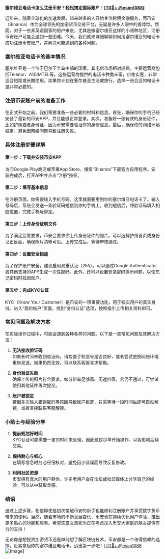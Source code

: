 **塞尔维亚电话卡怎么注册币安？轻松搞定国际账户！[[TG💪+ @esim1088](https://t.me/s/esim1088)]**

近年来，随着全球化的加速发展，越来越多的人开始关注跨境金融服务，而币安（Binance）作为全球领先的加密货币交易平台，无疑是许多人眼中的香饽饽。然而，对于一些非英语国家的用户来说，尤其是像塞尔维亚这样的小语种地区，注册币安账户可能会遇到一些困难。今天，我们就来详细聊聊如何用塞尔维亚的电话卡成功注册币安账户，并解决可能遇到的各种问题。

### 塞尔维亚电话卡的基本情况

塞尔维亚是一个位于巴尔干半岛中部的国家，其电信市场相对成熟，主要运营商包括Telenor、A1和MTEL等。这些运营商提供的电话卡种类丰富，价格实惠，非常适合短期或长期使用。如果你计划在塞尔维亚生活或旅行，选择一张合适的电话卡是非常必要的。

### 注册币安账户前的准备工作

在正式开始之前，我们需要准备一些必要的材料和信息。首先，确保你的手机已经安装了最新的币安APP，并且能够正常登录。其次，准备好一张有效的身份证件，比如护照或者身份证，因为币安需要验证你的身份信息。最后，确保你的网络环境稳定，避免因网络问题导致注册失败。

### 具体注册步骤详解

#### 第一步：下载并安装币安APP
访问Google Play商店或苹果App Store，搜索“Binance”下载官方应用程序。安装完成后，打开APP并点击“注册”按钮。

#### 第二步：填写基本信息
在注册页面，你需要输入手机号码。这里就需要用到你的塞尔维亚电话卡了。输入号码后，系统会发送一条验证码短信到你的手机上。收到短信后，将验证码填入相应位置，完成手机号绑定。

#### 第三步：上传身份证明文件
为了满足监管要求，币安会要求你上传身份证件的照片。可以选择护照首页或身份证正反面，确保照片清晰可见。上传完成后，等待审核通过。

#### 第四步：设置安全措施
为了保护账户安全，建议启用双重认证（2FA）。可以通过Google Authenticator或其他支持的APP生成一次性密码。此外，还可以设置登录密码提示问题，以便忘记密码时找回账户。

#### 第五步：完成KYC认证
KYC（Know Your Customer）是币安的一项重要功能，用于核实用户的真实身份。进入“我的账户”页面，找到“身份认证”选项，按照指引上传相关资料即可。

### 常见问题及解决方案

在实际操作过程中，可能会遇到各种各样的问题。以下是一些常见问题及其解决方法：

1. **无法接收验证码**  
   如果长时间未收到验证码，请检查手机信号是否良好，或者尝试更换网络环境重新发送。如果仍然无效，可以联系客服寻求帮助。

2. **身份验证失败**  
   确保上传的照片符合要求，如分辨率足够高、无遮挡等。若仍不通过，可尝试使用其他证件再次提交。

3. **账户被锁定**  
   若因多次输入错误密码等原因导致账户锁定，只需等待一段时间后即可自动解锁，或者直接联系客服解锁。

### 小贴士与经验分享

1. **提前规划好时间**  
   KYC认证可能需要一定的时间来处理，因此建议尽早开始操作，以免影响后续交易。

2. **保持耐心与细心**  
   在填写信息时务必仔细核对，避免因小错误而导致反复修改。

3. **利用社区资源**  
   币安拥有庞大的用户群体，许多老用户会在论坛或社交媒体上分享自己的经验，可以从中获取灵感。

### 结语

通过上述步骤，相信即使是初次接触币安的新手也能顺利注册账户并享受数字货币带来的便利。当然，随着市场的不断发展变化，币安也在持续优化用户体验，推出更多贴心的功能和服务。希望这篇文章能为正在考虑加入币安大家庭的朋友提供有力的支持！

无论你是想投资加密货币还是单纯想了解区块链技术，币安都是一个值得信赖的选择。赶紧拿起你的塞尔维亚电话卡，迈出第一步吧！[[TG💪+ @esim1088](https://t.me/s/esim1088) ![Image](https://i.postimg.cc/4NQfJmqS/Snipaste-2025-05-13-00-14-12.png)]